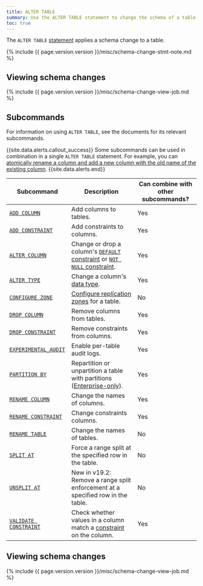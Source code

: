 ```yaml
---
title: ALTER TABLE
summary: Use the ALTER TABLE statement to change the schema of a table.
toc: true
---
```


The `ALTER TABLE` [statement](sql-statements.html) applies a schema change to a table.

{% include {{ page.version.version }}/misc/schema-change-stmt-note.md %}

## Viewing schema changes

{% include {{ page.version.version }}/misc/schema-change-view-job.md %}

## Subcommands

For information on using `ALTER TABLE`, see the documents for its relevant subcommands.

{{site.data.alerts.callout_success}}
Some subcommands can be used in combination in a single `ALTER TABLE` statement. For example, you can [atomically rename a column and add a new column with the old name of the existing column](rename-column.html#add-and-rename-columns-atomically).
{{site.data.alerts.end}}

Subcommand | Description | Can combine with other subcommands?
-----------|-------------|------------------------------------
[`ADD COLUMN`](add-column.html) | Add columns to tables. | Yes
[`ADD CONSTRAINT`](add-constraint.html) | Add constraints to columns. | Yes
[`ALTER COLUMN`](alter-column.html) | Change or drop a column's [`DEFAULT` constraint](default-value.html) or [`NOT NULL` constraint](not-null.html). | Yes
[`ALTER TYPE`](alter-type.html) | Change a column's [data type](data-types.html). | Yes
[`CONFIGURE ZONE`](configure-zone.html) | [Configure replication zones](configure-replication-zones.html) for a table. | No
[`DROP COLUMN`](drop-column.html) | Remove columns from tables. | Yes
[`DROP CONSTRAINT`](drop-constraint.html) | Remove constraints from columns. | Yes
[`EXPERIMENTAL_AUDIT`](experimental-audit.html) | Enable per-table audit logs. | Yes
[`PARTITION BY`](partition-by.html)  | Repartition or unpartition a table with partitions ([Enterprise-only](enterprise-licensing.html)). | Yes
[`RENAME COLUMN`](rename-column.html) | Change the names of columns. | Yes
[`RENAME CONSTRAINT`](rename-constraint.html) | Change constraints columns. | Yes
[`RENAME TABLE`](rename-table.html) | Change the names of tables. | No
[`SPLIT AT`](split-at.html) | Force a range split at the specified row in the table. | No
[`UNSPLIT AT`](unsplit-at.html) | <span class="version-tag">New in v19.2:</span> Remove a range split enforcement at a specified row in the table. | No
[`VALIDATE CONSTRAINT`](validate-constraint.html) | Check whether values in a column match a [constraint](constraints.html) on the column. | Yes

## Viewing schema changes

{% include {{ page.version.version }}/misc/schema-change-view-job.md %}
